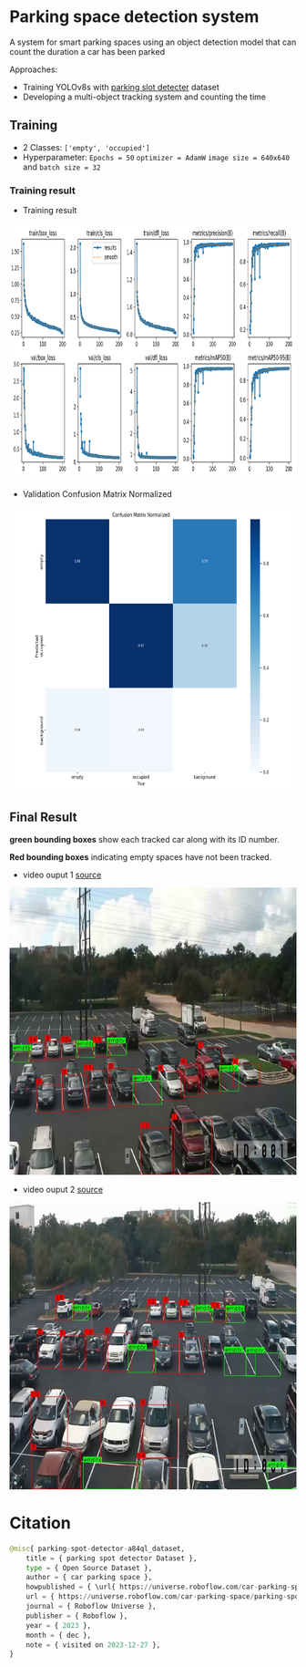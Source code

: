 # Parking space detection system
A system for smart parking spaces using an object detection model that can count the duration a car has been parked

Approaches:
- Training YOLOv8s with [parking slot detecter](https://universe.roboflow.com/car-parking-space/parking-spot-detector-a84ql) dataset
- Developing a multi-object tracking system and counting the time

## Training
- 2 Classes: `['empty', 'occupied']`
- Hyperparameter: `Epochs = 50` `optimizer = AdamW` `image size = 640x640` and `batch size = 32`
### Training result
- Training result
<p align="center">
<img src="https://github.com/tommyA8/Parking-space-detection-system/blob/main/detection_model/train3/results.png?raw=true" width="800" height="450"/>
<p align="center">

- Validation Confusion Matrix Normalized
<p align="center">
<img src="https://github.com/tommyA8/Parking-space-detection-system/blob/main/detection_model/val3/confusion_matrix_normalized.png?raw=true" width="700" height="500"/>

## Final Result
**green bounding boxes** show each tracked car along with its ID number.

**Red bounding boxes** indicating empty spaces have not been tracked.

- video ouput 1 [source](https://github.com/tommyA8/Parking-space-detection-system/blob/main/outputs/OUTPUT_BLK-HDPTZ12%20Security%20Camera%20Parkng%20Lot%20Surveillance%20Video.mp4)

[![source_img1](https://github.com/tommyA8/Parking-space-detection-system/blob/main/images/Parking_space_detection_1.jpeg?raw=true)](https://github.com/tommyA8/Parking-space-detection-system/blob/main/outputs/OUTPUT_BLK-HDPTZ12%20Security%20Camera%20Parkng%20Lot%20Surveillance%20Video.mp4)

- video ouput 2 [source](https://github.com/tommyA8/Parking-space-detection-system/blob/main/outputs/OUTPUT_BLK-HDPTZ12%20Security%20Camera%20Parkng%20Lot%20Surveillance%20Video.mp4)

[![source_img2](https://github.com/tommyA8/Parking-space-detection-system/blob/main/images/testImg.jpeg?raw=true)](https://github.com/tommyA8/Parking-space-detection-system/blob/main/outputs/OUTPUT_BLK-HDPTZ12%20Security%20Camera%20Parkng%20Lot%20Surveillance%20Video.mp4)

# Citation
```python
@misc{ parking-spot-detector-a84ql_dataset,
    title = { parking spot detector Dataset },
    type = { Open Source Dataset },
    author = { car parking space },
    howpublished = { \url{ https://universe.roboflow.com/car-parking-space/parking-spot-detector-a84ql } },
    url = { https://universe.roboflow.com/car-parking-space/parking-spot-detector-a84ql },
    journal = { Roboflow Universe },
    publisher = { Roboflow },
    year = { 2023 },
    month = { dec },
    note = { visited on 2023-12-27 },
}
```
